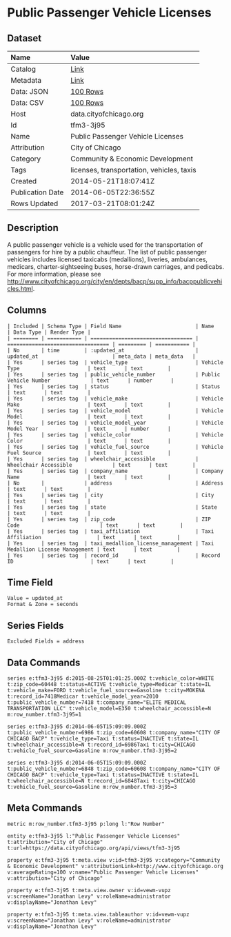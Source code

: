 # Public Passenger Vehicle Licenses

## Dataset

| Name | Value |
| :--- | :---- |
| Catalog | [Link](https://catalog.data.gov/dataset/public-passenger-vehicle-licenses-46fb8) |
| Metadata | [Link](https://data.cityofchicago.org/api/views/tfm3-3j95) |
| Data: JSON | [100 Rows](https://data.cityofchicago.org/api/views/tfm3-3j95/rows.json?max_rows=100) |
| Data: CSV | [100 Rows](https://data.cityofchicago.org/api/views/tfm3-3j95/rows.csv?max_rows=100) |
| Host | data.cityofchicago.org |
| Id | tfm3-3j95 |
| Name | Public Passenger Vehicle Licenses |
| Attribution | City of Chicago |
| Category | Community & Economic Development |
| Tags | licenses, transportation, vehicles, taxis |
| Created | 2014-05-21T18:07:41Z |
| Publication Date | 2014-06-05T22:36:55Z |
| Rows Updated | 2017-03-21T08:01:24Z |

## Description

A public passenger vehicle is a vehicle used for the transportation of passengers for hire by a public chauffeur. The list of public passenger vehicles includes licensed taxicabs (medallions), liveries, ambulances, medicars, charter-sightseeing buses, horse-drawn carriages, and pedicabs. For more information, please see http://www.cityofchicago.org/city/en/depts/bacp/supp_info/bacppublicvehicles.html.

## Columns

```ls
| Included | Schema Type | Field Name                        | Name                              | Data Type | Render Type |
| ======== | =========== | ================================= | ================================= | ========= | =========== |
| No       | time        | :updated_at                       | updated_at                        | meta_data | meta_data   |
| Yes      | series tag  | vehicle_type                      | Vehicle Type                      | text      | text        |
| Yes      | series tag  | public_vehicle_number             | Public Vehicle Number             | text      | number      |
| Yes      | series tag  | status                            | Status                            | text      | text        |
| Yes      | series tag  | vehicle_make                      | Vehicle Make                      | text      | text        |
| Yes      | series tag  | vehicle_model                     | Vehicle Model                     | text      | text        |
| Yes      | series tag  | vehicle_model_year                | Vehicle Model Year                | text      | number      |
| Yes      | series tag  | vehicle_color                     | Vehicle Color                     | text      | text        |
| Yes      | series tag  | vehicle_fuel_source               | Vehicle Fuel Source               | text      | text        |
| Yes      | series tag  | wheelchair_accessible             | Wheelchair Accessible             | text      | text        |
| Yes      | series tag  | company_name                      | Company Name                      | text      | text        |
| No       |             | address                           | Address                           | text      | text        |
| Yes      | series tag  | city                              | City                              | text      | text        |
| Yes      | series tag  | state                             | State                             | text      | text        |
| Yes      | series tag  | zip_code                          | ZIP Code                          | text      | text        |
| Yes      | series tag  | taxi_affiliation                  | Taxi Affiliation                  | text      | text        |
| Yes      | series tag  | taxi_medallion_license_management | Taxi Medallion License Management | text      | text        |
| Yes      | series tag  | record_id                         | Record ID                         | text      | text        |
```

## Time Field

```ls
Value = updated_at
Format & Zone = seconds
```

## Series Fields

```ls
Excluded Fields = address
```

## Data Commands

```ls
series e:tfm3-3j95 d:2015-08-25T01:01:25.000Z t:vehicle_color=WHITE t:zip_code=60448 t:status=ACTIVE t:vehicle_type=Medicar t:state=IL t:vehicle_make=FORD t:vehicle_fuel_source=Gasoline t:city=MOKENA t:record_id=7418Medicar t:vehicle_model_year=2010 t:public_vehicle_number=7418 t:company_name="ELITE MEDICAL TRANSPORTATION LLC" t:vehicle_model=E350 t:wheelchair_accessible=N m:row_number.tfm3-3j95=1

series e:tfm3-3j95 d:2014-06-05T15:09:09.000Z t:public_vehicle_number=6986 t:zip_code=60608 t:company_name="CITY OF CHICAGO BACP" t:vehicle_type=Taxi t:status=INACTIVE t:state=IL t:wheelchair_accessible=N t:record_id=6986Taxi t:city=CHICAGO t:vehicle_fuel_source=Gasoline m:row_number.tfm3-3j95=2

series e:tfm3-3j95 d:2014-06-05T15:09:09.000Z t:public_vehicle_number=6848 t:zip_code=60608 t:company_name="CITY OF CHICAGO BACP" t:vehicle_type=Taxi t:status=INACTIVE t:state=IL t:wheelchair_accessible=N t:record_id=6848Taxi t:city=CHICAGO t:vehicle_fuel_source=Gasoline m:row_number.tfm3-3j95=3
```

## Meta Commands

```ls
metric m:row_number.tfm3-3j95 p:long l:"Row Number"

entity e:tfm3-3j95 l:"Public Passenger Vehicle Licenses" t:attribution="City of Chicago" t:url=https://data.cityofchicago.org/api/views/tfm3-3j95

property e:tfm3-3j95 t:meta.view v:id=tfm3-3j95 v:category="Community & Economic Development" v:attributionLink=http://www.cityofchicago.org v:averageRating=100 v:name="Public Passenger Vehicle Licenses" v:attribution="City of Chicago"

property e:tfm3-3j95 t:meta.view.owner v:id=vewm-vupz v:screenName="Jonathan Levy" v:roleName=administrator v:displayName="Jonathan Levy"

property e:tfm3-3j95 t:meta.view.tableauthor v:id=vewm-vupz v:screenName="Jonathan Levy" v:roleName=administrator v:displayName="Jonathan Levy"
```